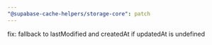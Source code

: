 ```yaml
---
"@supabase-cache-helpers/storage-core": patch
---
```


fix: fallback to lastModified and createdAt if updatedAt is undefined
